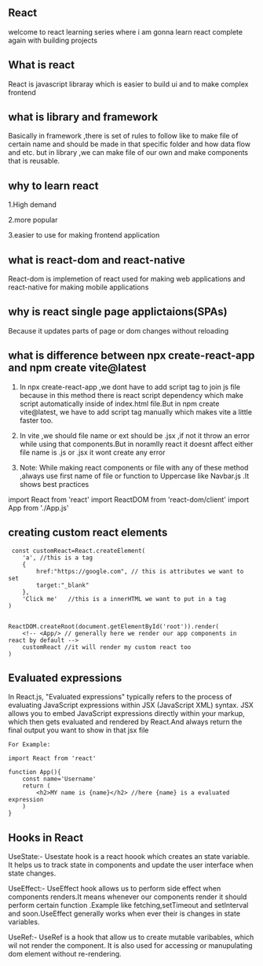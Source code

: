 
## React
 welcome to react learning series where i am gonna learn react complete again with building projects

## What is react
React is javascript libraray which is easier to build ui and to make complex frontend

## what is library and framework
Basically in framework ,there is set of rules to follow like to make file of certain name and should be made in that specific folder and how data flow and etc. but in library ,we can make file of our own and make components that is reusable.

## why to learn react 
1.High demand

2.more popular

3.easier to use for making frontend application

## what is react-dom and react-native
React-dom is implemetion of react  used for making web applications and react-native for making mobile applications 


## why is react single page applictaions(SPAs)
Because it updates parts of page or dom changes without reloading

## what is difference between npx create-react-app and npm create vite@latest
1. In npx create-react-app ,we dont have to add script tag to join js file because in this method there is 
react script dependency which make script automatically inside of index.html file.But in npm create vite@latest,
we have to add script tag  manually which makes vite a little faster too.

2. In vite ,we should file name or ext should be .jsx ,if not it throw an error while using that components.But
in noramlly react it doesnt affect either file name is .js or .jsx it wont create any error

3. Note: While making react components or file with any of these method ,always use first name of file or function to Uppercase like Navbar.js .It shows best practices


import React from 'react'
import ReactDOM from 'react-dom/client'
import App from './App.js'

## creating custom react elements
```
 const customReact=React.createElement(
    'a', //this is a tag 
    {
        href:"https://google.com", // this is attributes we want to set 
        target:"_blank"            
    },
    'Click me'   //this is a innerHTML we want to put in a tag 
)


ReactDOM.createRoot(document.getElementById('root')).render(
    <!-- <App/> // generally here we render our app components in react by default -->
    customReact //it will render my custom react too
)
```

## Evaluated expressions
In React.js, "Evaluated expressions" typically refers to the process of evaluating JavaScript expressions within JSX (JavaScript XML) syntax. JSX allows you to embed JavaScript expressions directly within your markup, which then gets evaluated and rendered by React.And always return the final output you want to show in that 
jsx file

```
For Example:

import React from 'react'

function App(){
    const name='Username'
    return (
        <h2>MY name is {name}</h2> //here {name} is a evaluated expression
    )
}

```


## Hooks in React
UseState:-
      Usestate hook is a react hoook which creates an state variable. It helps us to track state in components and update  the user interface when state changes.

UseEffect:-
     UseEffect hook allows us to perform side effect when components renders.It means whenever our components render it should perform certain function .Example like fetching,setTimeout and setInterval and soon.UseEffect generally works when ever their is changes in state variables.
  
UseRef:-
     UseRef is a hook that allow us to create mutable varibables, which wil not render the component. It is also used for accessing or manupulating dom element without re-rendering.
